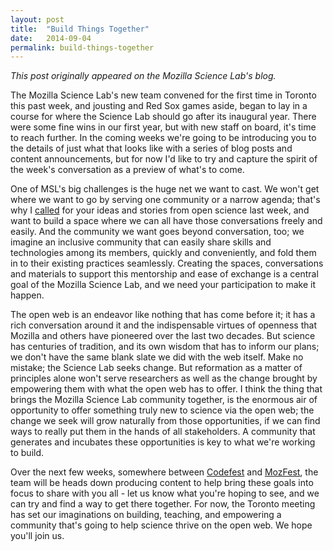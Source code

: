 ```yaml
---
layout: post
title:  "Build Things Together"
date:   2014-09-04
permalink: build-things-together
---
```


*This post originally appeared on the Mozilla Science Lab's blog.*

The Mozilla Science Lab's new team convened for the first time in Toronto this past week, and jousting and Red Sox games aside, began to lay in a course for where the Science Lab should go after its inaugural year. There were some fine wins in our first year, but with new staff on board, it's time to reach further. In the coming weeks we're going to be introducing you to the details of just what that looks like with a series of blog posts and content announcements, but for now I'd like to try and capture the spirit of the week's conversation as a preview of what's to come.

One of MSL's big challenges is the huge net we want to cast. We won't get where we want to go by serving one community or a narrow agenda; that's why I [called][last] for your ideas and stories from open science last week, and want to build a space where we can all have those conversations freely and easily. And the community we want goes beyond conversation, too; we imagine an inclusive community that can easily share skills and technologies among its members, quickly and conveniently, and fold them in to their existing practices seamlessly. Creating the spaces, conversations and materials to support this mentorship and ease of exchange is a central goal of the Mozilla Science Lab, and we need your participation to make it happen.

The open web is an endeavor like nothing that has come before it; it has a rich conversation around it and the indispensable virtues of openness that Mozilla and others have pioneered over the last two decades. But science has centuries of tradition, and its own wisdom that has to inform our plans; we don't have the same blank slate we did with the web itself. Make no mistake; the Science Lab seeks change. But reformation as a matter of principles alone won't serve researchers as well as the change brought by empowering them with what the open web has to offer. I think the thing that brings the Mozilla Science Lab community together, is the enormous air of opportunity to offer something truly new to science via the open web; the change we seek will grow naturally from those opportunities, if we can find ways to really put them in the hands of all stakeholders. A community that generates and incubates these opportunities is key to what we're working to build.

Over the next few weeks, somewhere between [Codefest][codefest] and [MozFest][mozfest], the team will be heads down producing content to help bring these goals into focus to share with you all - let us know what you're hoping to see, and we can try and find a way to get there together. For now, the Toronto meeting has set our imaginations on building, teaching, and empowering a community that's going to help science thrive on the open web. We hope you'll join us.


[last]: http://billmills.github.io/blog/blog/the-future-you-want/
[codefest]: http://nceas.github.io/open-science-codefest/
[mozfest]: http://2014.mozillafestival.org/


